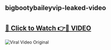## bigbootybaileyvip-leaked-video 

# <h2><a href="http://freeplayer.one?title=bigbootybaileyvip-leaked-video&ref=21J">🔗 Click to Watch 👉🔴 VIDEO</a></h2>

<a href="http://freeplayer.one?title=bigbootybaileyvip-leaked-video&ref=21J" rel="nofollow" data-target="animated-image.originalLink"><img src="https://i.ibb.co.com/xMMVF88/686577567.gif" alt="Viral Video Original" style="max-width: 100%; display: inline-block;" data-target="animated-image.originalImage"></a>

